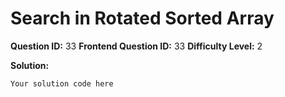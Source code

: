 
  # Search in Rotated Sorted Array
  
  **Question ID:** 33
  **Frontend Question ID:** 33
  **Difficulty Level:** 2
  
  **Solution:**  
  ```
  Your solution code here
  ```
    